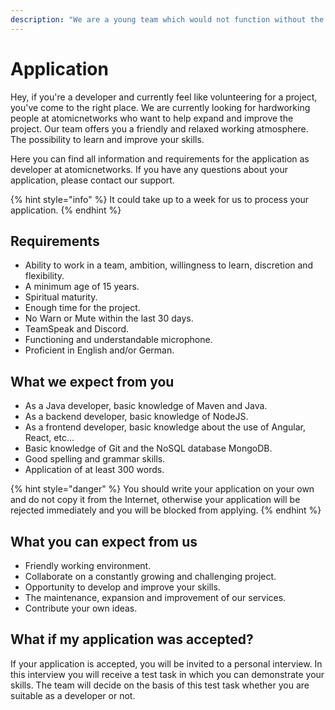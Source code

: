 ```yaml
---
description: "We are a young team which would not function without the various people who work every day to bring our project forward and if you want to be part of this journey you are exactly right on this page!\U0001F4AA"
---
```


# Application

Hey, if you're a developer and currently feel like volunteering for a project, you've come to the right place. We are currently looking for hardworking people at atomicnetworks who want to help expand and improve the project. Our team offers you a friendly and relaxed working atmosphere. The possibility to learn and improve your skills.

Here you can find all information and requirements for the application as developer at atomicnetworks. If you have any questions about your application, please contact our support.

{% hint style="info" %}
It could take up to a week for us to process your application.
{% endhint %}

## Requirements

* Ability to work in a team, ambition, willingness to learn, discretion and flexibility.
* A minimum age of 15 years.
* Spiritual maturity.
* Enough time for the project.
* No Warn or Mute within the last 30 days.
* TeamSpeak and Discord.
* Functioning and understandable microphone.
* Proficient in English and/or German.

## What we expect from you

* As a Java developer, basic knowledge of Maven and Java.
* As a backend developer, basic knowledge of NodeJS.
* As a frontend developer, basic knowledge about the use of Angular, React, etc...
* Basic knowledge of Git and the NoSQL database MongoDB.
* Good spelling and grammar skills.
* Application of at least 300 words.

{% hint style="danger" %}
You should write your application on your own and do not copy it from the Internet, otherwise your application will be rejected immediately and you will be blocked from applying.
{% endhint %}

## What you can expect from us

* Friendly working environment.
* Collaborate on a constantly growing and challenging project.
* Opportunity to develop and improve your skills.
* The maintenance, expansion and improvement of our services.
* Contribute your own ideas.

## What if my application was accepted?

If your application is accepted, you will be invited to a personal interview. In this interview you will receive a test task in which you can demonstrate your skills. The team will decide on the basis of this test task whether you are suitable as a developer or not.

